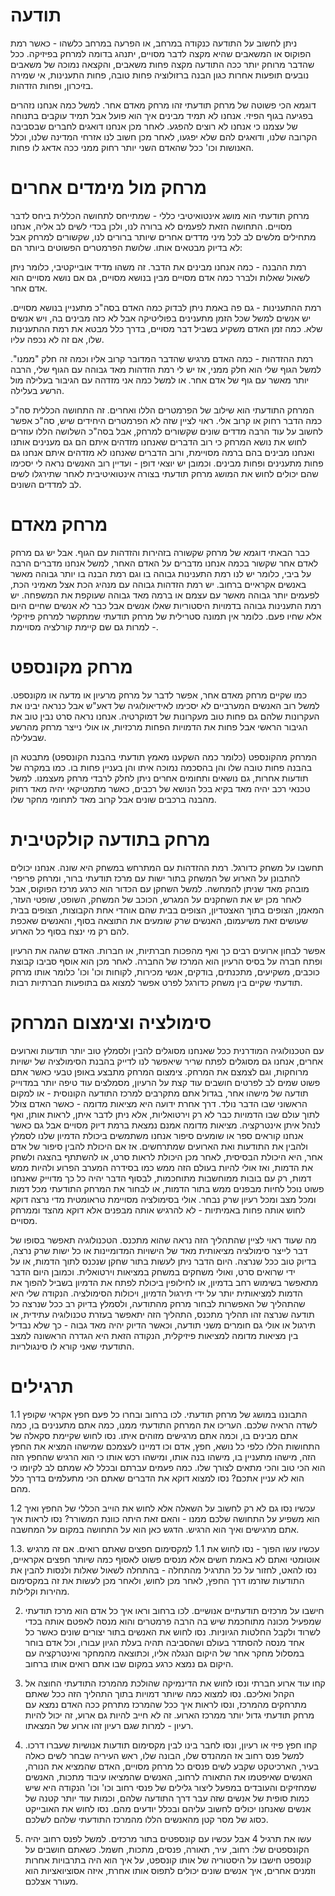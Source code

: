 תודעה
=====

ניתן לחשוב על התודעה כנקודה במרחב, או הפרעה במרחב כלשהו - כאשר רמת הפוקוס או המשאבים שהיא מקצה לדבר מסויים, יתנהג בדומה למרחק בפיזיקה. ככל שהדבר מרוחק יותר ככה התודעה מקצה פחות משאבים, והקצאה נמוכה של משאבים נובעים תופעות אחרות כגון הבנה ברזולוציה פחות טובה, פחות התענינות, אי שמירה בזיכרון, ופחות הזדהות. 

דוגמא הכי פשוטה של מרחק תודעתי זהו מרחק מאדם אחר. למשל כמה אנחנו נזהרים בפגיעה בגוף הפיזי. אנחנו לא תמיד מבינים איך הוא פועל אבל תמיד עוקבים בתנוחה של עצמנו כי אנחנו לא רוצים להפגע. לאחר מכן אנחנו דואגים לחברים שבסביבה הקרובה שלנו, ודואגים להם שלא יפגעו, לאחר מכן חשוב לנו אזרחי המדינה שלנו, וכלל האנושות וכו' ככל שהאדם השני יותר רחוק ממני ככה אדאג לו פחות. 

מרחק מול מימדים אחרים
======

מרחק תודעתי הוא מושג אינטואיטיבי כללי - שמתייחס לתחושה הכללית ביחס לדבר מסויים. התחושה הזאת לפעמים לא ברורה לנו, ולכן בכדי לשים לב אליה, אנחנו מתחילים מלשים לב לכל מיני מדדים אחרים שיותר ברורים לנו, שקשורים למרחק אבל לא בדיוק מבטאים אותו. שלושת הפרמטרים הפשוטים ביותר הם: 

רמת ההבנה - כמה אנחנו מבינים את הדבר. זה משהו מדיד אובייקטיבי, כלומר ניתן לשאול שאלות ולברר כמה אדם מסויים מבין בנושא מסויים, גם אם נושא מסויים הוא אדם אחר. 

רמת ההתענינות - גם פה באמת ניתן לבדוק כמה האדם בסה"כ מתעניין בנושא מסויים. יש אנשים למשל שכל הזמן מתענינים בפוליטיקה אבל לא כזה מבינים בה, ויש אנשים שלא. כמה זמן האדם משקיע בשביל דבר מסויים, בדרך כלל מבטא את רמת ההתענינות שלו, אם זה לא נכפה עליו. 

רמת ההזדהות - כמה האדם מרגיש שהדבר המדובר קרוב אליו וכמה זה חלק "ממנו". למשל הגוף שלי הוא חלק ממני, אז יש לי רמת הזדהות מאד גבוהה עם הגוף שלי, הרבה יותר מאשר עם גוף של אדם אחר. או למשל כמה אני מזדהה עם הגיבור בעלילה מול הרשע בעלילה. 

המרחק התודעתי הוא שילוב של הפרמטרים הללו ואחרים. זה התחושה הכללית סה"כ כמה הדבר רחוק או קרוב אלי. ראוי לציין שזה לא הפרמטרים היחידים שיש, סה"כ אפשר לחשוב על עוד הרבה מדדים שונים שקשורים למרחק, אבל בסה"כ השלושה הללו עוזרים לחוש את נושא המרחק כי רוב הדברים שאנחנו מזדהים איתם הם גם מענינים אותנו ואנחנו מבינים בהם ברמה מסויימת, ורוב הדברים שאנחנו לא מזדהים איתם אנחנו גם פחות מתענינים ופחות מבינים. וכמובן יש יוצאי דופן - ועדיין רוב האנשים נראה לי יסכימו שהם יכולים לחוש את המושג מרחק תודעתי בצורה אינטואיטיבית לאחר שתירגלו לשים לב למדדים השונים. 

מרחק מאדם
=======

כבר הבאתי דוגמא של מרחק שקשורה בזהירות והזדהות עם הגוף. אבל יש גם מרחק לאדם אחר שקשור בכמה אנחנו מדברים על האדם האחר, למשל אנחנו מדברים הרבה על ביבי, כלומר יש לנו רמת התענינות גבוהה בו וגם רמת הבנה בו יותר גבוהה מאשר באנשים אקראיים ברחוב. יש רמת הזדהות גבוהה עם מנהיג הכת אצל מאמיני הכת, לפעמים יותר גבוהה מאשר עם עצמם או ברמה מאד גבוהה שעוקפת את המשפחה. יש רמת התענינות גבוהה בדמויות היסטוריות שאלו אנשים אבל כבר לא אנשים שחיים היום אלא שחיו פעם. כלומר אין תמונה סטרילית של מרחק תודעתי שמתקשר למרחק פיזיקלי - למרות גם שם קיימת קורלציה מסויימת. 


מרחק מקונספט
======

כמו שקיים מרחק מאדם אחר, אפשר לדבר על מרחק מרעיון או מדעה או מקונספט. למשל רוב האנשים המערביים לא יסכימו לאידיאולוגיה של דאע"ש אבל כנראה יבינו את העקרונות שלהם גם פחות טוב מעקרונות של דמוקרטיה. אנחנו נראה סרט נבין טוב את הגיבור הראשי אבל פחות את הדמויות הפחות מרכזיות, או אולי נייצר מרחק מהרשע שבעלילה. 

המרחק מהקונספט (כלומר כמה השקענו מאמץ תודעתי בהבנת הקונספט) מתבטא הן בהבנה פחות טובה שלו והן בהסכמה נמוכה איתו והן בעניין פחות בו. כמו במקרה של תודעות אחרות, גם נושאים ותחומים אחרים ניתן לחלק לרבדי מרחק מעצמנו. למשל טכנאי רכב יהיה מאד בקיא בכל הנושא של רכבים, כאשר מתמטיקאי יהיה מאד רחוק מהבנה ברכבים שונים אבל קרוב מאד לתחומי מחקר שלו. 

מרחק בתודעה קולקטיבית
=====

תחשבו על משחק כדורגל. רמת ההזדהות עם המתרחש במשחק היא שונה. אנחנו יכולים להתבונן על הארוע של המשחק בתור ישות עם מרכז תודעתי ברור, ומרחק פריפרי מובהק מאד שניתן להמחשה. למשל השחקן עם הכדור הוא כרגע מרכז הפוקוס, אבל לאחר מכן יש את השחקנים על המגרש, הכוכב של המשחק, השופט, שופטי העזר, המאמן, הצופים בתוך האצטדיון, הצופים בבית שהם אוהדי אחת הקבוצות, הצופים בבית שעושים זאת משיעמום, האנשים שרק שומעים את התוצאה בסוף, והאנשים שאכפת להם רק מי ינצח בסוף כל הארוע. 

אפשר לבחון ארועים רבים כך ואף מהפכות חברתיות, או חברות. האדם שהגה את הרעיון ופתח חברה על בסיס הרעיון הוא המרכז של החברה. לאחר מכן הוא אוסף סביבו קבוצת כוכבים, משקיעים, מתכנתים, בודקים, אנשי מכירות, לקוחות וכו' וכו' כלומר אותו מרחק תודעתי שקיים בין משחק כדורגל לפרט אפשר למצוא גם בתופעות חברתיות רבות. 

סימולציה וצימצום המרחק
======

עם הטכנולוגיה המודרנית ככל שאנחנו מסוגלים להבין ולסמלץ טוב יותר תודעות וארועים אחרים, אנחנו גם מסוגלים לפתח שריר שיאפשר לנו לדייק בהבנת הסימולציה של ישויות מרוחקות, וגם לצמצם את המרחק. צימצום המרחק מתבצע באופן טבעי כאשר אתם פשוט שמים לב לפרטים חושבים עוד קצת על הרעיון, מסמלצים עוד טיפה יותר במדוייק תודעה של מישהו אחר, בגדול אתם מתקרבים למרכז התודעה הקונוסית - או למקום הראשוני שבו הדבר נולד. דרך אחרת ידועה היא מציאות מדומה - כאשר האדם צולל לתוך עולם שבו הדמויות כבר לא רק וירטואליות, אלא ניתן לדבר איתן, לראות אותן, ואף לנהל איתן אינטרקציה. מציאות מדומה אמנם נמצאת ברמת דיוק מסויים אבל גם כאשר אנחנו קוראים ספר או שומעים סיפור אנחנו משתמשים ביכולת הדמיון שלנו לסמלץ ולהבין את התודעות ואת הארועים שמתרחשים. אז אם היכולת להבין סיפור של אדם אחר, היא היכולת הבסיסית, לאחר מכן היכולת לראות סרט, או להשתתף בהצגה ולשחק את הדמות, ואז אולי להיות בעולם הזה ממש כמו בסידרה המערב הפרוע ולהיות ממש דמות, רק עם בובות ממוחשבות מתוחכמות, לבסוף הדבר יהיה כל כך מדוייק שאנחנו פשוט נוכל לחיות מבפנים ממש בתור הדמות, או לבחור את המרחק התודעתי מכל דמות ומכל מצב ומכל רעיון שרק נבחר. אולי בסימולציה מסויימת טראומטית מדי נרצה דוקא לחוש אותה פחות באמיתיות - לא להרגיש אותה מבפנים אלא דוקא מהצד וממרחק מסויים. 

מה שעוד ראוי לציין שהתהליך הזה נראה שהוא מתכנס. הטכנולוגיה תאפשר בסופו של דבר לייצר סימולציה מציאותית מאד של הישויות המדומיינות או כל ישות שרק נרצה, בדיוק טוב ככל שנרצה. היום הדבר ניתן לעשות בתור שחקן שנכנס לתוך הדמות, או על ידי שרואים סרט, ואולי משחקים במשחק במציאות וירטואלית. וכמובן היום הדבר מתאפשר בשימוש רחב בדמיון, או לחילופין ביכולת לפתח את הדמיון בשביל להפוך את הדמות למציאותית יותר על ידי תירגול הדמיון, ויכולות הסימולציה. הנקודה שלי היא שהתהליך של האפשרות לבחור מרחק מהתודעה, ולסמלץ בדיוק רב ככל שנרצה כל תודעה שנרצה זהו תהליך מתכנס, התהליך הזה יתאפשר בעזרת טכנולוגיה עתידית, או תירגול או אולי גם חומרים משני תודעה, וכאשר הדיוק יהיה מאד גבוה - כך שלא נבדיל בין מציאות מדומה למציאות פיזיקלית, הנקודה הזאת היא הגדרה הראשונה למצב התודעתי שאני קורא לו סינגולריות.

תרגילים
===== 

1.1 התבוננו במושג של מרחק תודעתי. לכו ברחוב ובחרו כל פעם חפץ אקראי שקופץ לשדה הראיה שלכם. העריכו את המרחק התודעתי ממנו, כמה אתם   מתענינים בו, כמה אתם מבינים בו, וכמה אתם מרגישים מזוהים איתו. נסו לחוש שקיימת סקאלה של התחושות הללו כלפי כל נושא, חפץ, אדם וכו דמיינו לעצמכם שמישהו המציא את החפץ הזה, מישהו מתעניין בו, מישהו בנה אותו, ומישהו רכש אותו כי הוא הרגיש שהחפץ הזה הוא הכי טוב והכי מתאים לצורך שלו. כמה פעמים עברתם ובכלל לא שמתם לב לקיומו כי הוא לא עניין אתכם? נסו למצוא דוקא את הדברים שאתם הכי מתעלמים בדרך כלל מהם. 

1.2 עכשיו נסו גם לא רק לחשוב על השאלה אלא לחוש את הוייב הכללי של החפץ ואיך הוא משפיע על התחושה שלכם ממנו - והאם זאת היתה כוונת המשורר? נסו לראות איך אתם מרגישים ואיך הוא הרגיש. הדגש כאן הוא על התחושה במקום על המחשבה. 

1.3. עכשיו עשו הפוך - נסו לחוש את 1.1 למקסימום חפצים שאתם רואים. אם זה מרגיש אוטומטי ואתם לא באמת חשים אלא מנסים פשוט לאסוף כמה שיותר חפצים אקראיים, נסו להאט, לחזור על כל התרגיל מהתחלה - בהתחלה לשאול שאלות ולנסות להבין את התודעות שזרמו דרך החפץ, לאחר מכן לחוש, ולאחר מכן לעשות את זה במקסימום מהירות וקלילות. 

2. חישבו על מרכזים תודעתיים אנושיים. לכו ברחוב וראו איך כל אדם הוא מרכז תודעתי שמפעיל מכונה מתוחכמת שיש בה הרבה פרמטרים והוא מנסה לאפטם אותה בכדי לשרוד ולקבל החלטות הגיוניות. נסו לחוש את האנשים בתור יצורים שונים כאשר כל אחד מנסה להסתדר בעולם ושהסביבה תהיה בעלת הגיון עבורו, וכל אדם בוחר במסלול מחקר אחר של היקום הנגלה אליו, וכתוצאה מהמחקר ואינטרקציה עם היקום גם נמצא כרגע במקום שבו אתם רואים אותו ברחוב. 

3. קחו עוד ארוע חברתי ונסו לחוש את הדינמיקה שהולכת מהמרכז התודעתי החוצה אל הקהל ואליכם. נסו למצוא כמה שיותר דמויות בתוך התהליך הזה ככל שאתם מתרחקים מהמרכז, ונסו לראות איך ככל שהמרכז מתרחק ככה האדם נמצא עם מרחק תודעתי גדול יותר ממרכז הארוע. זה לא חייב להיות גם ארוע, זה יכול להיות רעיון - למרות שגם רעיון זהו ארוע של המצאתו. 

4. קחו חפץ פיזי או רעיון, ונסו לחבר בינו לבין מקסימום תודעות אנושיות שעברו דרכו. למשל פנס רחוב אז המהנדס שלו, הבונה שלו, ראש העיריה שבחר לשים כאלה בעיר, הארכיטקט שקבע לשים פנסים כל מרחק מסויים, האדם שהמציא את הנורה, האנשים שאיפטמו את התאורה לרחוב, האנשים שהמציאו עיבוד מתכות, האנשים שמחזיקים והעובדים במפעל ליצור גלילים של פנסי רחוב וכו' וכו' הנקודה היא שיש כמות סופית של אנשים שזה עבר דרך התודעה שלהם, וכמות עוד יותר קטנה של אנשים שאנחנו יכולים לחשוב עליהם ובכלל יודעים מהם. נסו לחוש את האובייקט כסוג של מסר קטן מהאנשים הללו מהמרכז התודעתי שלהם לשלכם. 

5. עשו את תרגיל 4 אבל עכשיו עם קונספטים בתור מרכזים. למשל לפנס רחוב יהיה הקונספטים של: רחוב, עיר, תאורה, פנסים, מתכות, חשמל. כשאתם חושבים על קונספט חישבו על היסטוריה של אותו קונספט, על איך הוא היה בתרבויות אחרות וזמנים אחרים, איך אנשים שונים יכולים לתפוס אותו אחרת, איזה אסוציואציות הוא מעורר אצלכם.
